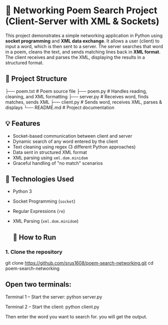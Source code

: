 # 📝 Networking Poem Search Project (Client-Server with XML & Sockets)

This project demonstrates a simple networking application in Python using **socket programming** and **XML data exchange**.
It allows a user (client) to input a word, which is then sent to a server. The server searches that word in a poem, cleans the text, and sends matching lines back in **XML format**. 
The client receives and parses the XML, displaying the results in a structured format.


## 📁 Project Structure

├── poem.txt # Poem source file
├── poem.py # Handles reading, cleaning, and XML formatting
├── server.py # Receives word, finds matches, sends XML
├── client.py # Sends word, receives XML, parses & displays
└── README.md # Project documentation

## 💡 Features

- Socket-based communication between client and server
- Dynamic search of any word entered by the client
- Text cleaning using regex (3 different Python approaches)
- Data sent in structured XML format
- XML parsing using `xml.dom.minidom`
- Graceful handling of "no match" scenarios

## 📌 Technologies Used

- Python 3
- Socket Programming (`socket`)
- Regular Expressions (`re`)
- XML Parsing (`xml.dom.minidom`)

  ## 🚀 How to Run

### 1. Clone the repository

git clone https://github.com/srus1608/poem-search-networking.git
cd poem-search-networking  

## Open two terminals:
Terminal 1 – Start the server:
python server.py

Terminal 2 – Start the client:
python client.py


Then enter the word you want to search for.
you will get the output.
